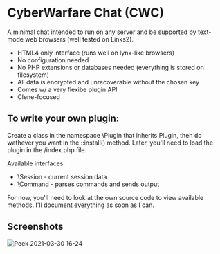 # CyberWarfare Chat (CWC)

A minimal chat intended to run on any server and be supported by text-mode web browsers (well tested on Links2).

- HTML4 only interface (runs well on lynx-like browsers)
- No configuration needed
- No PHP extensions or databases needed (everything is stored on filesystem)
- All data is encrypted and unrecoverable without the chosen key
- Comes w/ a very flexibe plugin API
- Clene-focused

## To write your own plugin:

Create a class in the namespace \Plugin that inherits Plugin, then do wathever you want in the ::install() method. Later, you'll need to load the plugin in the /index.php file.

Available interfaces:

- \Session - current session data
- \Command - parses commands and sends output

For now, you'll need to look at the own source code to view available methods. I'll document everything as soon as I can.

## Screenshots
![Peek 2021-03-30 16-24](https://user-images.githubusercontent.com/80406377/113051926-8ba4cf80-9174-11eb-9bf6-47a7b8bcab93.gif)
